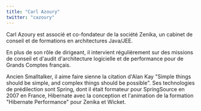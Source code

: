 ```yaml
---
title: "Carl Azoury"
twitter: "cazoury"
---
```


Carl Azoury est associé et co-fondateur de la société Zenika, un cabinet
de conseil et de formations en architectures Java/JEE.

En plus de son rôle de dirigeant, il intervient régulièrement sur des
missions de conseil et d'audit d'architecture logicielle et de
performance pour de Grands Comptes français. 

Ancien Smalltalker, il aime faire sienne la citation d'Alan Kay "Simple
things should be simple, and complex things should be possible". Ses
technologies de prédilection sont Spring, dont il était formateur pour
SpringSource en 2007 en France, Hibernate avec la conception et
l'animation de la formation "Hibernate Performance" pour Zenika et
Wicket. 

